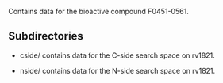 Contains data for the bioactive compound F0451-0561.

## Subdirectories

- cside/ contains data for the C-side search space on rv1821.

- nside/ contains data for the N-side search space on rv1821.

